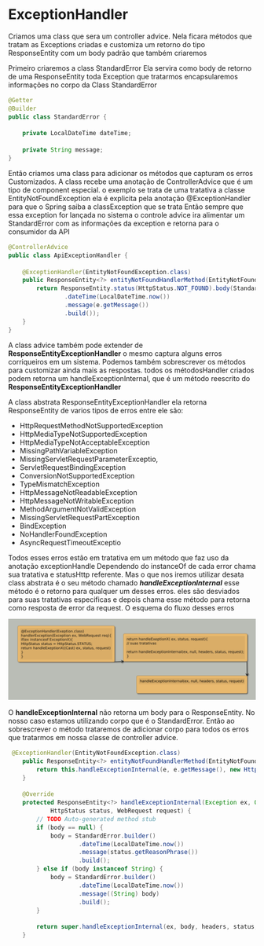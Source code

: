 # ExceptionHandler
Criamos uma class que sera um controller advice.
Nela ficara métodos que tratam as Exceptions criadas
e customiza um retorno do tipo ResponseEntity com um 
body padrão que também criaremos

Primeiro criaremos a class StandardError
Ela servira como body de retorno de uma ResponseEntity
toda Exception que tratarmos encapsularemos informações
no corpo da Class StandardError
~~~java
@Getter
@Builder
public class StandardError {
    
    private LocalDateTime dateTime;

    private String message;
}
~~~

Então criamos uma class para adicionar os métodos que capturam os erros Customizados.
A class recebe uma anotação de ControllerAdvice que é um tipo de component especial.
o exemplo se trata de uma tratativa a classe EntityNotFoundException ela é explicita
pela anotação @ExceptionHandler para que  o Spring saiba a classException que se trata
Então sempre que essa exception for lançada no sistema o controle advice ira alimentar
um StandardError com as informações da exception e retorna para o consumidor da API
~~~java
@ControllerAdvice
public class ApiExceptionHandler {

    @ExceptionHandler(EntityNotFoundException.class)
    public ResponseEntity<?> entityNotFoundHandlerMethod(EntityNotFoundException e) {
        return ResponseEntity.status(HttpStatus.NOT_FOUND).body(StandardError.builder()
                .dateTime(LocalDateTime.now())
                .message(e.getMessage())
                .build());
    }
}
~~~

A class advice também pode extender de **ResponseEntityExceptionHandler** o mesmo captura
alguns erros corriqueiros em um sistema. Podemos também sobrescrever os métodos para 
customizar ainda mais as respostas.
todos os métodosHandler criados podem retorna um handleExceptionInternal, que é um método
reescrito do **ResponseEntityExceptionHandler**

A class abstrata ResponseEntityExceptionHandler ela retorna ResponseEntity de varios tipos de erros
entre ele são:

- HttpRequestMethodNotSupportedException
- HttpMediaTypeNotSupportedException
- HttpMediaTypeNotAcceptableException
- MissingPathVariableException
- MissingServletRequestParameterExceptio,
- ServletRequestBindingException
- ConversionNotSupportedException
- TypeMismatchException
- HttpMessageNotReadableException
- HttpMessageNotWritableException
- MethodArgumentNotValidException
- MissingServletRequestPartException
- BindException
- NoHandlerFoundException
- AsyncRequestTimeoutExceptio

Todos esses erros estão em tratativa em um método que faz uso da anotação exceptionHandle
Dependendo do instanceOf de cada error chama sua tratativa e statusHttp referente. Mas o que
nos iremos utilizar desata class abstrata é o seu método chamado ***handleExceptionInternal***
esse método é o retorno para qualquer um desses erros. eles são desviados para suas tratativas especificas
e depois chama esse método para retorna como resposta de error da request.
O esquema do fluxo desses erros

![](/docs/resources/img/error_001.png)


O **handleExceptionInternal** não retorna um body para o ResponseEntity. No nosso caso estamos utilizando corpo
que é o StandardError. Então ao sobrescrever o método trataremos de adicionar corpo para todos os erros que tratarmos
em nossa classe de controller advice.
~~~java
 @ExceptionHandler(EntityNotFoundException.class)
    public ResponseEntity<?> entityNotFoundHandlerMethod(EntityNotFoundException e, WebRequest request) {
        return this.handleExceptionInternal(e, e.getMessage(), new HttpHeaders(), HttpStatus.NOT_FOUND, request);
    }

    @Override
    protected ResponseEntity<?> handleExceptionInternal(Exception ex, Object body, HttpHeaders headers,
            HttpStatus status, WebRequest request) {
        // TODO Auto-generated method stub
        if (body == null) {
            body = StandardError.builder()
                    .dateTime(LocalDateTime.now())
                    .message(status.getReasonPhrase())
                    .build();
        } else if (body instanceof String) {
            body = StandardError.builder()
                    .dateTime(LocalDateTime.now())
                    .message((String) body)
                    .build();
        }

        return super.handleExceptionInternal(ex, body, headers, status, request);
    }
~~~
